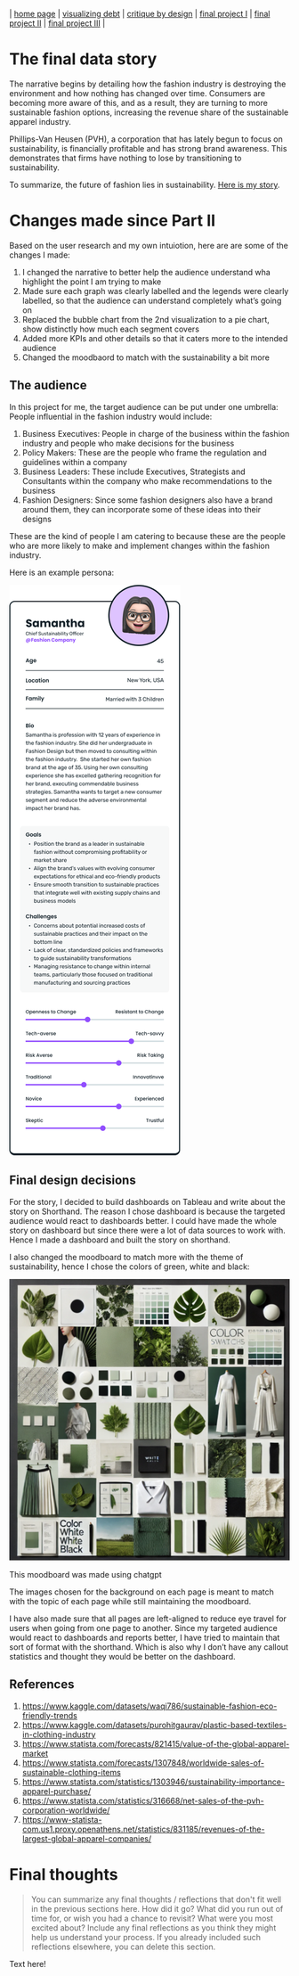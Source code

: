 | [home page](https://cmustudent.github.io/tswd-portfolio-templates/) | [visualizing debt](visualizing-government-debt) | [critique by design](critique-by-design) | [final project I](final-project-part-one) | [final project II](final-project-part-two) | [final project III](final-project-part-three) |

# The final data story
The narrative begins by detailing how the fashion industry is destroying the environment and how nothing has changed over time. Consumers are becoming more aware of this, and as a result, they are turning to more sustainable fashion options, increasing the revenue share of the sustainable apparel industry. 

Phillips-Van Heusen (PVH), a corporation that has lately begun to focus on sustainability, is financially profitable and has strong brand awareness. This demonstrates that firms have nothing to lose by transitioning to sustainability.

To summarize, the future of fashion lies in sustainability.
[Here is my story](https://preview.shorthand.com/N9WCBe9a7RNGgwsm).


# Changes made since Part II
Based on the user research and my own intuiotion, here are are some of the changes I made:
1. I changed the narrative to better help the audience understand wha highlight the point I am trying to make
2. Made sure each graph was clearly labelled and the legends were clearly labelled, so that the audience can understand completely what’s going on
3. Replaced the bubble chart from the 2nd visualization to a pie chart, show distinctly how much each segment covers
4. Added more KPIs and other details so that it caters more to the intended audience
5. Changed the moodbaord to match with the sustainability a bit more

## The audience
In this project for me, the target audience can be put under one umbrella: People influential in the fashion industry would include:

1. Business Executives: People in charge of the business within the fashion industry and people who make decisions for the business
2. Policy Makers: These are the people who frame the regulation and guidelines within a company
3. Business Leaders: These include Executives, Strategists and Consultants within the company who make recommendations to the business
4. Fashion Designers: Since some fashion designers also have a brand around them, they can incorporate some of these ideas into their designs

These are the kind of people I am catering to because these are the people who are more likely to make and implement changes within the fashion industry. 

Here is an example persona:

![persona](Persona%20card.png)
## Final design decisions
For the story, I decided to build dashboards on Tableau and write about the story on Shorthand. The reason I chose dashboard is because the targeted audience would react to dashboards better. I could have made the whole story on dashboard but since there were a lot of data sources to work with. Hence I made a dashboard and built the story on shorthand. 

I also changed the moodboard to match more with the theme of sustainability, hence I chose the colors of green, white and black:

![mood_board](Final_Mood_board.png)

This moodboard was made using chatgpt

The images chosen for the background on each page is meant to match with the topic of each page while still maintaining the moodboard. 

I have also made sure that all pages are left-aligned to reduce eye travel for users when going from one page to another.
Since my targeted audience would react to dashboards and reports better, I have tried to maintain that sort of format with the shorthand. Which is also why I don’t have any callout statistics and thought they would be better on the dashboard.

## References

1. https://www.kaggle.com/datasets/waqi786/sustainable-fashion-eco-friendly-trends
2. https://www.kaggle.com/datasets/purohitgaurav/plastic-based-textiles-in-clothing-industry 
3. https://www.statista.com/forecasts/821415/value-of-the-global-apparel-market 
4. https://www.statista.com/forecasts/1307848/worldwide-sales-of-sustainable-clothing-items 
5. https://www.statista.com/statistics/1303946/sustainability-importance-apparel-purchase/
6. https://www.statista.com/statistics/316668/net-sales-of-the-pvh-corporation-worldwide/ 
7. https://www-statista-com.us1.proxy.openathens.net/statistics/831185/revenues-of-the-largest-global-apparel-companies/

# Final thoughts
> You can summarize any final thoughts / reflections that don't fit well in the previous sections here.  How did it go?  What did you run out of time for, or wish you had a chance to revisit?  What were you most excited about?  Include any final reflections as you think they might help us understand your process.  If you already included such reflections elsewhere, you can delete this section. 

Text here!
